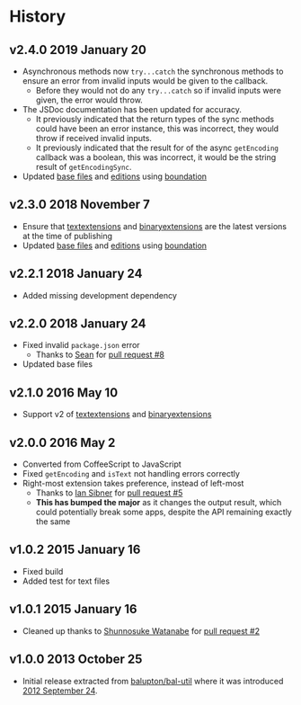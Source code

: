 # History

## v2.4.0 2019 January 20

-   Asynchronous methods now `try...catch` the synchronous methods to ensure an error from invalid inputs would be given to the callback.
    -   Before they would not do any `try...catch` so if invalid inputs were given, the error would throw.
-   The JSDoc documentation has been updated for accuracy.
    -   It previously indicated that the return types of the sync methods could have been an error instance, this was incorrect, they would throw if received invalid inputs.
    -   It previously indicated that the result for of the async `getEncoding` callback was a boolean, this was incorrect, it would be the string result of `getEncodingSync`.
-   Updated [base files](https://github.com/bevry/base) and [editions](https://editions.bevry.me) using [boundation](https://github.com/bevry/boundation)

## v2.3.0 2018 November 7

-   Ensure that [textextensions](https://github.com/bevry/textextensions) and [binaryextensions](https://github.com/bevry/binaryextensions) are the latest versions at the time of publishing
-   Updated [base files](https://github.com/bevry/base) and [editions](https://github.com/bevry/editions) using [boundation](https://github.com/bevry/boundation)

## v2.2.1 2018 January 24

-   Added missing development dependency

## v2.2.0 2018 January 24

-   Fixed invalid `package.json` error
    -   Thanks to [Sean](https://github.com/AlbinoDrought) for [pull request #8](https://github.com/bevry/istextorbinary/pull/8)
-   Updated base files

## v2.1.0 2016 May 10

-   Support v2 of [textextensions](https://github.com/bevry/textextensions) and [binaryextensions](https://github.com/bevry/binaryextensions)

## v2.0.0 2016 May 2

-   Converted from CoffeeScript to JavaScript
-   Fixed `getEncoding` and `isText` not handling errors correctly
-   Right-most extension takes preference, instead of left-most
    -   Thanks to [Ian Sibner](https://github.com/sibnerian) for [pull request #5](https://github.com/bevry/istextorbinary/pull/5)
    -   **This has bumped the major** as it changes the output result, which could potentially break some apps, despite the API remaining exactly the same

## v1.0.2 2015 January 16

-   Fixed build
-   Added test for text files

## v1.0.1 2015 January 16

-   Cleaned up thanks to [Shunnosuke Watanabe](https://github.com/shinnn) for [pull request #2](https://github.com/bevry/istextorbinary/pull/2)

## v1.0.0 2013 October 25

-   Initial release extracted from [balupton/bal-util](https://github.com/balupton/bal-util/blob/6501d51bc0244fce3781fc0150136f7493099237/src/lib/paths.coffee#L100-L201) where it was introduced [2012 September 24](https://github.com/balupton/bal-util/blob/master/HISTORY.md#v1137-2012-september-24).
